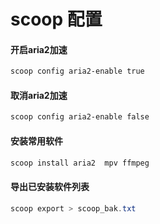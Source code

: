 # scoop 配置


#### 开启aria2加速
```powershell
scoop config aria2-enable true
```

#### 取消aria2加速

```powershell
scoop config aria2-enable false
```

#### 安装常用软件

```powershell
scoop install aria2  mpv ffmpeg  
```

#### 导出已安装软件列表

```powershell
scoop export > scoop_bak.txt
```



